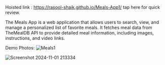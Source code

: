 Hoisted link : https://rasool-shaik.github.io/Meals-App1/ tap here for quick review.

The Meals App is a web application that allows users to search, view, and manage a personalized list of favorite meals. It fetches meal data from TheMealDB API to provide detailed meal information, including images, instructions, and video links.

Demo Photos:
![Meals1](https://github.com/user-attachments/assets/b442863c-3f85-4ac4-9e95-8f527290805d)

![Screenshot 2024-11-01 213334](https://github.com/user-attachments/assets/de4d5b07-04cb-456c-8087-459f4a29a4c8)

